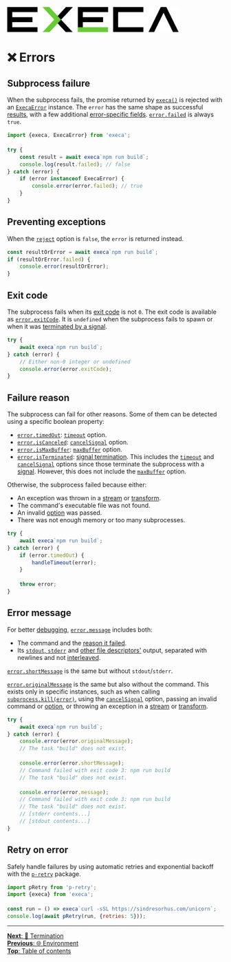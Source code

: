 <picture>
	<source media="(prefers-color-scheme: dark)" srcset="../media/logo_dark.svg">
	<img alt="execa logo" src="../media/logo.svg" width="400">
</picture>
<br>

# ❌ Errors

## Subprocess failure

When the subprocess fails, the promise returned by [`execa()`](api.md#execafile-arguments-options) is rejected with an [`ExecaError`](api.md#execaerror) instance. The `error` has the same shape as successful [results](api.md#result), with a few additional [error-specific fields](api.md#execaerror). [`error.failed`](api.md#resultfailed) is always `true`.

```js
import {execa, ExecaError} from 'execa';

try {
	const result = await execa`npm run build`;
	console.log(result.failed); // false
} catch (error) {
	if (error instanceof ExecaError) {
		console.error(error.failed); // true
	}
}
```

## Preventing exceptions

When the [`reject`](api.md#optionsreject) option is `false`, the `error` is returned instead.

```js
const resultOrError = await execa`npm run build`;
if (resultOrError.failed) {
	console.error(resultOrError);
}
```

## Exit code

The subprocess fails when its [exit code](https://en.wikipedia.org/wiki/Exit_status) is not `0`. The exit code is available as [`error.exitCode`](api.md#errorexitcode). It is `undefined` when the subprocess fails to spawn or when it was [terminated by a signal](termination.md#signal-termination).

```js
try {
	await execa`npm run build`;
} catch (error) {
	// Either non-0 integer or undefined
	console.error(error.exitCode);
}
```

## Failure reason

The subprocess can fail for other reasons. Some of them can be detected using a specific boolean property:
- [`error.timedOut`](api.md#errortimedout): [`timeout`](termination.md#timeout) option.
- [`error.isCanceled`](api.md#erroriscanceled): [`cancelSignal`](termination.md#canceling) option.
- [`error.isMaxBuffer`](api.md#errorismaxbuffer): [`maxBuffer`](output.md#big-output) option.
- [`error.isTerminated`](api.md#erroristerminated): [signal termination](termination.md#signal-termination). This includes the [`timeout`](termination.md#timeout) and [`cancelSignal`](termination.md#canceling) options since those terminate the subprocess with a [signal](termination.md#default-signal). However, this does not include the [`maxBuffer`](output.md#big-output) option.

Otherwise, the subprocess failed because either:
- An exception was thrown in a [stream](streams.md) or [transform](transform.md).
- The command's executable file was not found.
- An invalid [option](api.md#options) was passed.
- There was not enough memory or too many subprocesses.

```js
try {
	await execa`npm run build`;
} catch (error) {
	if (error.timedOut) {
		handleTimeout(error);
	}

	throw error;
}
```

## Error message

For better [debugging](debugging.md), [`error.message`](api.md#errormessage) includes both:
- The command and the [reason it failed](#failure-reason).
- Its [`stdout`, `stderr`](output.md#stdout-and-stderr) and [other file descriptors'](output.md#additional-file-descriptors) output, separated with newlines and not [interleaved](output.md#interleaved-output).

[`error.shortMessage`](api.md#errorshortmessage) is the same but without `stdout`/`stderr`.

[`error.originalMessage`](api.md#errororiginalmessage) is the same but also without the command. This exists only in specific instances, such as when calling [`subprocess.kill(error)`](termination.md#error-message-and-stack-trace), using the [`cancelSignal`](termination.md#canceling) option, passing an invalid command or [option](api.md#options), or throwing an exception in a [stream](streams.md) or [transform](transform.md).

```js
try {
	await execa`npm run build`;
} catch (error) {
	console.error(error.originalMessage);
	// The task "build" does not exist.

	console.error(error.shortMessage);
	// Command failed with exit code 3: npm run build
	// The task "build" does not exist.

	console.error(error.message);
	// Command failed with exit code 3: npm run build
	// The task "build" does not exist.
	// [stderr contents...]
	// [stdout contents...]
}
```

## Retry on error

Safely handle failures by using automatic retries and exponential backoff with the [`p-retry`](https://github.com/sindresorhus/p-retry) package.

```js
import pRetry from 'p-retry';
import {execa} from 'execa';

const run = () => execa`curl -sSL https://sindresorhus.com/unicorn`;
console.log(await pRetry(run, {retries: 5}));
```

<hr>

[**Next**: 🏁 Termination](termination.md)\
[**Previous**: 🌐 Environment](environment.md)\
[**Top**: Table of contents](../readme.md#documentation)
